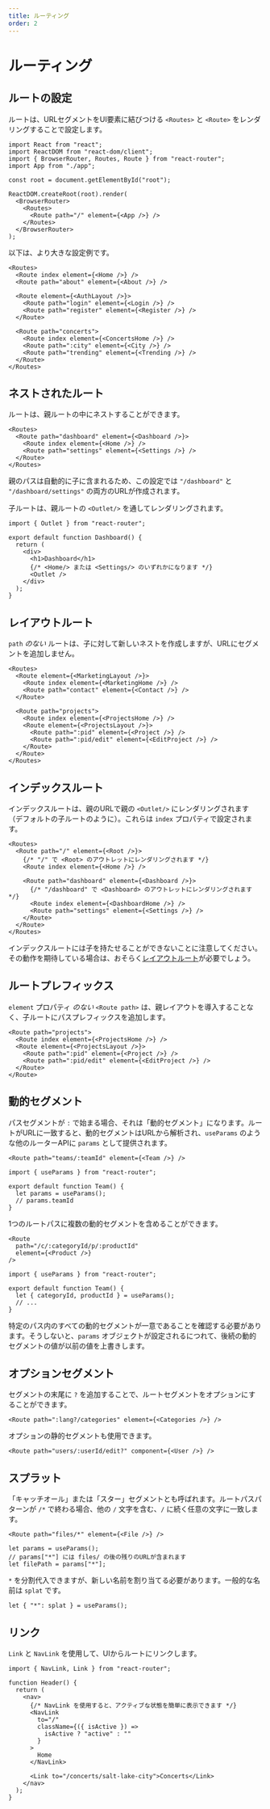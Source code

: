 ```yaml
---
title: ルーティング
order: 2
---
```


# ルーティング

## ルートの設定

ルートは、URLセグメントをUI要素に結びつける `<Routes>` と `<Route>` をレンダリングすることで設定します。

```tsx
import React from "react";
import ReactDOM from "react-dom/client";
import { BrowserRouter, Routes, Route } from "react-router";
import App from "./app";

const root = document.getElementById("root");

ReactDOM.createRoot(root).render(
  <BrowserRouter>
    <Routes>
      <Route path="/" element={<App />} />
    </Routes>
  </BrowserRouter>
);
```

以下は、より大きな設定例です。

```tsx
<Routes>
  <Route index element={<Home />} />
  <Route path="about" element={<About />} />

  <Route element={<AuthLayout />}>
    <Route path="login" element={<Login />} />
    <Route path="register" element={<Register />} />
  </Route>

  <Route path="concerts">
    <Route index element={<ConcertsHome />} />
    <Route path=":city" element={<City />} />
    <Route path="trending" element={<Trending />} />
  </Route>
</Routes>
```

## ネストされたルート

ルートは、親ルートの中にネストすることができます。

```tsx
<Routes>
  <Route path="dashboard" element={<Dashboard />}>
    <Route index element={<Home />} />
    <Route path="settings" element={<Settings />} />
  </Route>
</Routes>
```

親のパスは自動的に子に含まれるため、この設定では `"/dashboard"` と `"/dashboard/settings"` の両方のURLが作成されます。

子ルートは、親ルートの `<Outlet/>` を通してレンダリングされます。

```tsx filename=app/dashboard.tsx
import { Outlet } from "react-router";

export default function Dashboard() {
  return (
    <div>
      <h1>Dashboard</h1>
      {/* <Home/> または <Settings/> のいずれかになります */}
      <Outlet />
    </div>
  );
}
```

## レイアウトルート

`path` _のない_ ルートは、子に対して新しいネストを作成しますが、URLにセグメントを追加しません。

```tsx lines=[2,9]
<Routes>
  <Route element={<MarketingLayout />}>
    <Route index element={<MarketingHome />} />
    <Route path="contact" element={<Contact />} />
  </Route>

  <Route path="projects">
    <Route index element={<ProjectsHome />} />
    <Route element={<ProjectsLayout />}>
      <Route path=":pid" element={<Project />} />
      <Route path=":pid/edit" element={<EditProject />} />
    </Route>
  </Route>
</Routes>
```

## インデックスルート

インデックスルートは、親のURLで親の `<Outlet/>` にレンダリングされます（デフォルトの子ルートのように）。これらは `index` プロパティで設定されます。

```tsx lines=[4,8]
<Routes>
  <Route path="/" element={<Root />}>
    {/* "/" で <Root> のアウトレットにレンダリングされます */}
    <Route index element={<Home />} />

    <Route path="dashboard" element={<Dashboard />}>
      {/* "/dashboard" で <Dashboard> のアウトレットにレンダリングされます */}
      <Route index element={<DashboardHome />} />
      <Route path="settings" element={<Settings />} />
    </Route>
  </Route>
</Routes>
```

インデックスルートには子を持たせることができないことに注意してください。その動作を期待している場合は、おそらく[レイアウトルート](#layout-routes)が必要でしょう。

## ルートプレフィックス

`element` プロパティ _のない_ `<Route path>` は、親レイアウトを導入することなく、子ルートにパスプレフィックスを追加します。

```tsx filename=app/routes.ts lines=[1]
<Route path="projects">
  <Route index element={<ProjectsHome />} />
  <Route element={<ProjectsLayout />}>
    <Route path=":pid" element={<Project />} />
    <Route path=":pid/edit" element={<EditProject />} />
  </Route>
</Route>
```

## 動的セグメント

パスセグメントが `:` で始まる場合、それは「動的セグメント」になります。ルートがURLに一致すると、動的セグメントはURLから解析され、`useParams` のような他のルーターAPIに `params` として提供されます。

```tsx
<Route path="teams/:teamId" element={<Team />} />
```

```tsx filename=app/team.tsx
import { useParams } from "react-router";

export default function Team() {
  let params = useParams();
  // params.teamId
}
```

1つのルートパスに複数の動的セグメントを含めることができます。

```tsx
<Route
  path="/c/:categoryId/p/:productId"
  element={<Product />}
/>
```

```tsx filename=app/category-product.tsx
import { useParams } from "react-router";

export default function Team() {
  let { categoryId, productId } = useParams();
  // ...
}
```

特定のパス内のすべての動的セグメントが一意であることを確認する必要があります。そうしないと、`params` オブジェクトが設定されるにつれて、後続の動的セグメントの値が以前の値を上書きします。

## オプションセグメント

セグメントの末尾に `?` を追加することで、ルートセグメントをオプションにすることができます。

```tsx
<Route path=":lang?/categories" element={<Categories />} />
```

オプションの静的セグメントも使用できます。

```tsx
<Route path="users/:userId/edit?" component={<User />} />
```

## スプラット

「キャッチオール」または「スター」セグメントとも呼ばれます。ルートパスパターンが `/*` で終わる場合、他の `/` 文字を含む、`/` に続く任意の文字に一致します。

```tsx
<Route path="files/*" element={<File />} />
```

```tsx
let params = useParams();
// params["*"] には files/ の後の残りのURLが含まれます
let filePath = params["*"];
```

`*` を分割代入できますが、新しい名前を割り当てる必要があります。一般的な名前は `splat` です。

```tsx
let { "*": splat } = useParams();
```

## リンク

`Link` と `NavLink` を使用して、UIからルートにリンクします。

```tsx
import { NavLink, Link } from "react-router";

function Header() {
  return (
    <nav>
      {/* NavLink を使用すると、アクティブな状態を簡単に表示できます */}
      <NavLink
        to="/"
        className={({ isActive }) =>
          isActive ? "active" : ""
        }
      >
        Home
      </NavLink>

      <Link to="/concerts/salt-lake-city">Concerts</Link>
    </nav>
  );
}
```

